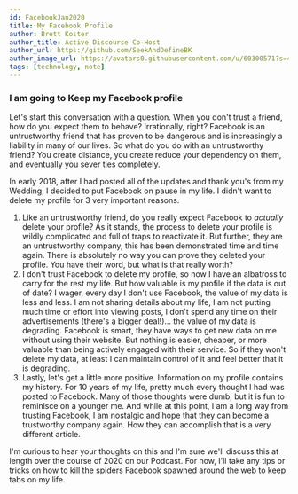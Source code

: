 ```yaml
---
id: FacebookJan2020
title: My Facebook Profile
author: Brett Koster
author_title: Active Discourse Co-Host
author_url: https://github.com/SeekAndDefineBK
author_image_url: https://avatars0.githubusercontent.com/u/60300571?s=460&v=4
tags: [technology, note]
---
```

### I am going to Keep my Facebook profile

Let's start this conversation with a question. When you don't trust a friend, how do you expect them to behave? Irrationally, right? Facebook is an untrustworthy friend that has proven to be dangerous and is increasingly a liability in many of our lives. So what do you do with an untrustworthy friend? You create distance, you create reduce your dependency on them, and eventually you sever ties completely. 

In early 2018, after I had posted all of the updates and thank you's from my Wedding, I decided to put Facebook on pause in my life. I didn't want to delete my profile for 3 very important reasons.
1. Like an untrustworthy friend, do you really expect Facebook to *actually* delete your profile? As it stands, the process to delete your profile is wildly complicated and full of traps to reactivate it. But further, they are an untrustworthy company, this has been demonstrated time and time again. There is absolutely no way you can prove they deleted your profile. You have their word, but what is that really worth?
2. I don't trust Facebook to delete my profile, so now I have an albatross to carry for the rest my life. But how valuable is my profile if the data is out of date? I wager, every day I don't use Facebook, the value of my data is less and less. I am not sharing details about my life, I am not putting much time or effort into viewing posts, I don't spend any time on their advertisements (there's a bigger deal!)... the value of my data is degrading. Facebook is smart, they have ways to get new data on me without using their website. But nothing is easier, cheaper, or more valuable than being actively engaged with their service. So if they won't delete my data, at least I can maintain control of it and feel better that it is degrading.
3. Lastly, let's get a little more positive. Information on my profile contains my history. For 10 years of my life, pretty much every thought I had was posted to Facebook. Many of those thoughts were dumb, but it is fun to reminisce on a younger me. And while at this point, I am a long way from trusting Facebook, I am nostalgic and hope that they can become a trustworthy company again. How they can accomplish that is a very different article.

I'm curious to hear your thoughts on this and I'm sure we'll discuss this at length over the course of 2020 on our Podcast. For now, I'll take any tips or tricks on how to kill the spiders Facebook spawned around the web to keep tabs on my life. 
